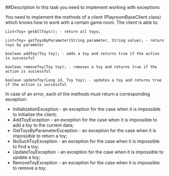 ##Description
In this task you need to implement working with exceptions

You need to implement the methods of a client (PlayroomBaseClient.class) which knows how to work with a certain game room. 
The client is able to:

    List<Toy> getAllToys(); - return all toys;

    List<Toy> getToysByParameter(String parameter, String value); - return toys by parameter

	boolean addToy(Toy toy); - adds a toy and returns true if the action is successful

	boolean removeToy(Toy toy); - removes a toy and returns true if the action is successful

	boolean updateToy(Long id, Toy toy); - updates a toy and returns true if the action is successful

In case of an error, each of the methods must return a corresponding exception:
* InitializationException - an exception for the case when it is impossible to initialize the client;
* AddToyException - an exception for the case when it is impossible to add a toy to the current data;
* GetToysByParameterException - an exception for the case when it is impossible to return a toy;
* NoSuchToyException - an exception for the case when it is impossible to find a toy;
* UpdateToyException - an exception for the case when it is impossible to update a toy;
* RemoveToyException - an exception for the case when it is impossible to remove a toy;
